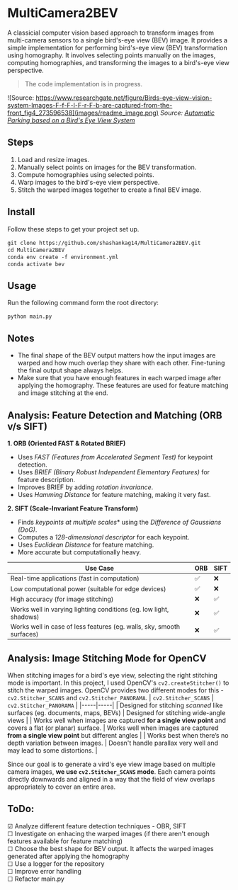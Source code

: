 # MultiCamera2BEV
A classicial computer vision based approach to transform images from multi-camera sensors to a single bird's-eye view (BEV) image. It provides a simple implementation for performing bird's-eye view (BEV) transformation using homography. It involves selecting points manually on the images, computing homographies, and transforming the images to a bird's-eye view perspective.

> The code implementation is in progress.

![Source: https://www.researchgate.net/figure/Birds-eye-view-vision-system-Images-F-f-F-l-F-r-F-b-are-captured-from-the-front_fig4_273596538](images/readme_image.png)
*Source: [Automatic Parking based on a Bird's Eye View System](https://www.researchgate.net/figure/Birds-eye-view-vision-system-Images-F-f-F-l-F-r-F-b-are-captured-from-the-front_fig4_273596538)*

## Steps
1. Load and resize images.
2. Manually select points on images for the BEV transformation.
3. Compute homographies using selected points.
4. Warp images to the bird's-eye view perspective.
5. Stitch the warped images together to create a final BEV image.

## Install
Follow these steps to get your project set up.
```
git clone https://github.com/shashankag14/MultiCamera2BEV.git
cd MultiCamera2BEV
conda env create -f environment.yml
conda activate bev
```

## Usage
Run the following command form the root directory:
```
python main.py
```

## Notes
- The final shape of the BEV output matters how the input images are warped and how much overlap they share with each other. Fine-tuning the final output shape always helps.
- Make sure that you have enough features in each warped image after applying the homography. These features are used for feature matching and image stitching at the end.

## Analysis: Feature Detection and Matching (ORB v/s SIFT)
**1. ORB (Oriented FAST & Rotated BRIEF)**
- Uses *FAST (Features from Accelerated Segment Test)* for keypoint detection.
- Uses *BRIEF (Binary Robust Independent Elementary Features)* for feature description.
- Improves BRIEF by adding *rotation invariance*.
- Uses *Hamming Distance* for feature matching, making it very fast.

**2. SIFT (Scale-Invariant Feature Transform)**
- Finds *keypoints at multiple scales** using the *Difference of Gaussians (DoG)*.
- Computes a *128-dimensional descriptor* for each keypoint.
- Uses *Euclidean Distance* for feature matching.
- More accurate but computationally heavy.

| Use Case                                      | ORB | SIFT |
|----------------------------------------------|-----|-----|
| Real-time applications (fast in computation) | ✅ | ❌ |
| Low computational power (suitable for edge devices) | ✅ | ❌ |
| High accuracy (for image stitching) | ❌ | ✅ |
| Works well in varying lighting conditions (eg. low light, shadows) | ❌ | ✅ |
| Works well in case of less features (eg. walls, sky, smooth surfaces) | ❌ | ✅ |

## Analysis: Image Stitching Mode for OpenCV
When stitching images for a bird's eye view, selecting the right stitching mode is important. In this project, I used OpenCV's `cv2.createStitcher()` to stitch the warped images. OpenCV provides two different modes for this - `cv2.Stitcher_SCANS` and `cv2.Stitcher_PANORAMA`.
| `cv2.Stitcher_SCANS` | `cv2.Stitcher_PANORAMA` |
|-----|-----|
| Designed for stitching *scanned* like surfaces (eg. documents, maps, BEVs)  | Designed for stitching wide-angle views |
| Works well when images are captured **for a single view point** and covers a flat (or planar) surface. | Works well when images are captured **from a single view point** but different angles |
| Works best when there’s no depth variation between images. | Doesn't handle parallax very well and may lead to some distortions. |

Since our goal is to generate a vird's eye view image based on multiple camera images, **we use `cv2.Stitcher_SCANS` mode**. Each camera points directly downwards and aligned in a way that the field of view overlaps appropriately to cover an entire area. 

## ToDo:
&#9745;  Analyze different feature detection techniques - OBR, SIFT \
&#9744; Investigate on enhacing the warped images (if there aren't enough features available for feature matching) \
&#9744; Choose the best shape for BEV output. It affects the warped images generated after applying the homography \
&#9744; Use a logger for the repository \
&#9744; Improve error handling \
&#9744; Refactor main.py